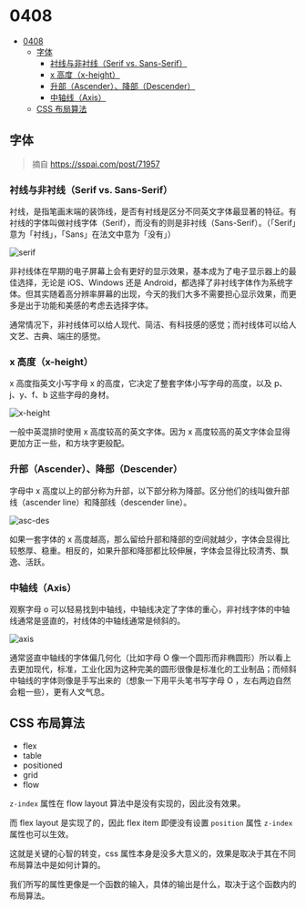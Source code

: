 # 0408 

<!-- TOC -->

- [0408](#0408)
    - [字体](#字体)
        - [衬线与非衬线（Serif vs. Sans-Serif）](#衬线与非衬线serif-vs-sans-serif)
        - [x 高度（x-height）](#x-高度x-height)
        - [升部（Ascender）、降部（Descender）](#升部ascender降部descender)
        - [中轴线（Axis）](#中轴线axis)
    - [CSS 布局算法](#css-布局算法)

<!-- /TOC -->

## 字体

> 摘自 https://sspai.com/post/71957

### 衬线与非衬线（Serif vs. Sans-Serif）

衬线，是指笔画末端的装饰线，是否有衬线是区分不同英文字体最显著的特征。有衬线的字体叫做衬线字体（Serif），而没有的则是非衬线（Sans-Serif）。（「Serif」意为「衬线」，「Sans」在法文中意为「没有」）   

![serif](https://cdn.jsdelivr.net/gh/temple-deng/learning-repo/imgs/serif-and-sans-serif.png)   

非衬线体在早期的电子屏幕上会有更好的显示效果，基本成为了电子显示器上的最佳选择，无论是 iOS、Windows 还是 Android，都选择了非衬线字体作为系统字体。但其实随着高分辨率屏幕的出现，今天的我们大多不需要担心显示效果，而更多是出于功能和美感的考虑去选择字体。    

通常情况下，非衬线体可以给人现代、简洁、有科技感的感觉；而衬线体可以给人文艺、古典、端庄的感觉。   

### x 高度（x-height）

x 高度指英文小写字母 x 的高度，它决定了整套字体小写字母的高度，以及 p、j、y、f、b 这些字母的身材。

![x-height](https://cdn.jsdelivr.net/gh/temple-deng/learning-repo/imgs/x-height.png)   

一般中英混排时使用 x 高度较高的英文字体。因为 x 高度较高的英文字体会显得更加方正一些，和方块字更般配。   

### 升部（Ascender）、降部（Descender）

字母中 x 高度以上的部分称为升部，以下部分称为降部。区分他们的线叫做升部线（ascender line）和降部线（descender line）。    


![asc-des](https://cdn.jsdelivr.net/gh/temple-deng/learning-repo/imgs/asc-des.png)   

如果一套字体的 x 高度越高，那么留给升部和降部的空间就越少，字体会显得比较憨厚、稳重。相反的，如果升部和降部都比较伸展，字体会显得比较清秀、飘逸、活跃。    

### 中轴线（Axis）   

观察字母 o 可以轻易找到中轴线，中轴线决定了字体的重心，非衬线字体的中轴线通常是竖直的，衬线体的中轴线通常是倾斜的。    

![axis](https://cdn.jsdelivr.net/gh/temple-deng/learning-repo/imgs/axis.png)     

通常竖直中轴线的字体偏几何化（比如字母 O 像一个圆形而非椭圆形）所以看上去更加现代，标准，工业化因为这种完美的圆形很像是标准化的工业制品；而倾斜中轴线的字体则像是手写出来的（想象一下用平头笔书写字母 O ，左右两边自然会粗一些），更有人文气息。    

## CSS 布局算法    

- flex
- table
- positioned
- grid
- flow    

`z-index` 属性在 flow layout 算法中是没有实现的，因此没有效果。  

而 flex layout 是实现了的，因此 flex item 即便没有设置 `position` 属性 `z-index` 属性也可以生效。   

这就是关键的心智的转变，css 属性本身是没多大意义的，效果是取决于其在不同布局算法中是如何计算的。   

我们所写的属性更像是一个函数的输入，具体的输出是什么，取决于这个函数内的布局算法。   

